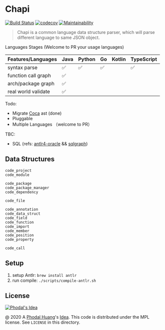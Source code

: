 # Chapi

[![Build Status](https://travis-ci.org/phodal/chapi.svg?branch=master)](https://travis-ci.org/phodal/chapi)
[![codecov](https://codecov.io/gh/phodal/chapi/branch/master/graph/badge.svg)](https://codecov.io/gh/phodal/chapi)
[![Maintainability](https://api.codeclimate.com/v1/badges/2af5f5168a9ceb2ebe9b/maintainability)](https://codeclimate.com/github/phodal/chapi/maintainability)

> Chapi is a common language data structure parser, which will parse different language to same JSON object.

Languages Stages (Welcome to PR your usage languages)

| Features/Languages  |   Java |  Python  | Go  |  Kotlin | TypeScript | C     | C# |
|---------------------|--------|----------|-----|---------|------------|-------|----|
| syntax parse        |    ✅  |      ✅  |   ✅ |         |     ✅   |  🆕  |     |
| function call graph |    ✅  |          |      |         |            |       |     |
| arch/package graph  |    ✅  |          |      |         |            |       |     |
| real world validate |    ✅  |          |      |         |            |       |     |

Todo:

 - Migrate [Coca](https://github.com/phodal/coca) ast (done)
 - Pluggable
 - Multiple Languages （welcome to PR）

TBC:

 - SQL (refs: [antlr4-oracle](https://github.com/alris/antlr4-oracle) && [sqlgraph](https://github.com/dengdaiyemanren/sqlgraph))

## Data Structures

```
code_project
code_module

code_package
code_package_manager
code_dependency

code_file

code_annotation
code_data_struct
code_field
code_function
code_import
code_member
code_position
code_property

code_call
```

## Setup

1. setup Antlr: `brew install antlr`
2. run compile: `./scripts/compile-antlr.sh`

License
---

[![Phodal's Idea](http://brand.phodal.com/shields/idea-small.svg)](http://ideas.phodal.com/)

@ 2020 A [Phodal Huang](https://www.phodal.com)'s [Idea](http://github.com/phodal/ideas).  This code is distributed under the MPL license. See `LICENSE` in this directory.

